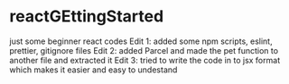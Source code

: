 # reactGEttingStarted
just some beginner react codes
Edit 1: 
  added some npm scripts, eslint, prettier, gitignore files
Edit 2: 
  added Parcel and made the pet function to another file and extracted it
Edit 3: 
  tried to write the code in to jsx format which makes it easier and easy to undestand
